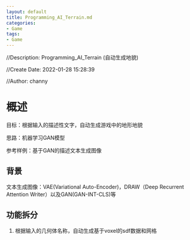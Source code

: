 ```yaml
---
layout: default
title: Programming_AI_Terrain.md
categories:
- Game
tags:
- Game
---
```

//Description: Programming_AI_Terrain (自动生成地貌)

//Create Date: 2022-01-28 15:28:39

//Author: channy

# 概述 
目标：根据输入的描述性文字，自动生成游戏中的地形地貌

思路：机器学习GAN模型

参考样例：基于GAN的描述文本生成图像

## 背景
文本生成图像：VAE(Variational Auto-Encoder)，DRAW（Deep Recurrent Attention Writer）以及GAN(GAN-INT-CLS)等

## 功能拆分
1. 根据输入的几何体名称，自动生成基于voxel的sdf数据和网格
